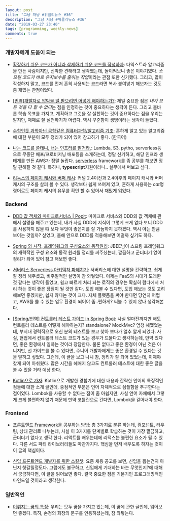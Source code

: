 ```yaml
---
layout: post
title: "그냥 저냥 #위클리뉴스 #36"
description: "그냥 저냥 #위클리뉴스 #36"
date: "2019-03-27 23:40"
tags: [programming, weekly-news]
comments: true
---
```

### 개발자에게 도움이 되는

* [확장하기 쉬운 코드가 아니라 삭제하기 쉬운 코드를 작성하자](https://harfangk.github.io/2016/10/30/write-code-that-is-easy-to-delete-not-easy-to-extend-ko.html?fbclid=IwAR2QqMQtI8ZBXB56RmahovnGBgNY-SHiw0lMoRfhGxJDfpkClOe9W30iYAc): 다익스트라 알고리즘을 만든 사람이지만, 신박한 견해라고 생각했는데, 돌이켜보니 좋은 이야기였다. *소모된 코드가 바로 유지보수를 줄이는 작업*이라는 관점 또한 신기했다. 그리고, 많이 작성하지 말고, 코드를 먼저 흔히 사용되는 코드라면 복사 붙여넣기 해보자는 것도 좀 재밌는 관점이었다. 

* [[번역]개발자로 압박을 덜 받으려면 어떻게 해야하는가?](https://brunch.co.kr/@jowlee/71): 제일 중요한 점은 *내가 모든 것을 다 할 수 없다*는 점을 인정하는 것이 중요하다는 생각이 든다. 그리고 올바른 학습 목표를 가지고, 계획하고 그것을 잘 실천하는 것이 중요하다는 점을 우리는 알지만, 때때로 잘 실천하기가 어렵다. 역시 꾸준함이 생명이라는 생각이 들었다. 

* [수학인듯 과학아닌 공학같은 컴퓨터과학/알고리즘 기초](https://librewiki.net/wiki/%EC%8B%9C%EB%A6%AC%EC%A6%88:%EC%88%98%ED%95%99%EC%9D%B8%EB%93%AF_%EA%B3%BC%ED%95%99%EC%95%84%EB%8B%8C_%EA%B3%B5%ED%95%99%EA%B0%99%EC%9D%80_%EC%BB%B4%ED%93%A8%ED%84%B0%EA%B3%BC%ED%95%99/%EC%95%8C%EA%B3%A0%EB%A6%AC%EC%A6%98_%EA%B8%B0%EC%B4%88): 흔하게 알고 있는 알고리즘에 대한 부분이 모두 정리가 되어 있어 참고하기 좋다. (한국어)

* [나는 코드를 쓸테니, 너는 인프라를 맡거라.](https://blog.hax0r.info/2018-11-28/i-will-write-the-code-you-will-be-in-charge-of-the-infrastructure/?utm_source=gaerae.com&utm_campaign=%EA%B0%9C%EB%B0%9C%EC%9E%90%EC%8A%A4%EB%9F%BD%EB%8B%A4&utm_medium=social&fbclid=IwAR22xHXrwuuiUuUf4Dcy968nhlEw81ycXN6sfAGRk7Z49016BITBzo9xvZw): Lambda, S3, pytho, serverless등으로 무중단 배포/프로비저닝 배포등을 소개하는데, 정말 신기하고, 해당 인프라 생태계를 만든 AWS가 정말 놀랍다. [serverless](https://serverless.com/) framework를 좀 공부를 해보면 정말 편해질 것 같다. 특히나, **typescript**지원이라니.. 실무에서 써보고 싶다.

* [리눅스의 페이지 캐시와 버퍼 캐시](https://brunch.co.kr/@alden/25): 커널 2.4이전과 2.4이후의 페이지 캐시와 버퍼 캐시의 구조를 살펴 볼 수 있다. 생각보다 쉽게 쓰여져 있고, 흔하게 사용하는 *cat*명령어로도 페이지 캐시의 유무를 확인 할 수 있어서 재밌게 읽었다. 

### Backend

* [DDD 값 객체와 마이크로서비스 | Popit](https://www.popit.kr/ddd-%EA%B0%92-%EA%B0%9D%EC%B2%B4%EC%99%80-%EB%A7%88%EC%9D%B4%ED%81%AC%EB%A1%9C%EC%84%9C%EB%B9%84%EC%8A%A4/?fbclid=IwAR20hJqsERXNElEMBGYGpK_tFerjUdaW2HRM8bPnzIeC304F_S9j5OsRUq8): 마이크로 서비스와 DDD의 값 객체에 관해서 설명을 해주고 있는데, 내가 사실 DDD에 지식이 그렇게 크게 없다 보니 DDD를 사용하지 않을 떄 보다 무엇이 좋은지를 잘 가늠하지 못하겠다. 역시 아는 만큼 보이는 것일까? 싶었고, 올해 안으로 DDD를 적용해보면 어떨까 싶기도 하다. 

* [Spring 의 시작, 프레임워크의 구성요소와 동작원리](https://asfirstalways.tistory.com/334): JBEE님이 스프링 프레임워크의 개략적인 구성 요소와 동작 원리를 정리를 써주셨는데, 깔끔하고 군더더기 없이 정리가 되어 있어 참고 해보면 좋다.

* [서버리스 Serverless 아키텍처 파헤치기](https://futurecreator.github.io/2019/03/14/serverless-architecture/): 서버리스에 대한 설명을 간략하고, 쉽게 잘 정리 해주셨고, 비주얼적인 설명이 참 와닿았다. 이제는 FaaS의 시대가 도래한 것 같다는 생각이 들었고, 쉽고 빠르게 처리 되는 로직의 경우는 확실히 람다에서 처리 하는 것이 좋은 장점이 될 것만 같다. 도입 해볼 수 있다면, 도입 해보는 것도 고려 해보면 좋겠지만, 쉽지 않다는 것이 크다. 자체 플랫폼을 써야 한다면 당연히 어렵고, AWS를 쓸 수 있는 업무 환경이 되어야 좀..편하게? 써볼 수 있지 않나 생각해본다. 

* [[Spring/번역] 컨트롤러 테스트 가이드 in Spring Boot](https://dadadamarine.github.io/java/spring/spring-boot-testing-1/#): 사실 얼마전까지만 해도 컨트롤러 테스트를 어떻게 해야하는지? standalone? MockMvc? 엄청 헤맸었는데, 부서내 경력직으로 오신 분의 테스트를 보고 찾아 보다가 얼추 알게 되었다. 사실, 현업에서 컨트롤러 테스트 코드가 있는 경우가 드물다고 생각하는데, 만약 있다면, 좋은 환경에서 일하는 것이라 장담한다. 물론 없다고 좋은 환경이 아닌 것은 아니지만, 선 가이드를 볼 수 있다면, 주니어 개발자에게는 좋은 환경일 수 있다는 것을 말하고 싶었다. 그런데, 이 글을 보고 나니 참, 정리가 잘 되어 있었는데, 이제야 찾게 되어 아쉬웠다. 많은 시간을 헤매지 않고도 컨트롤러 테스트에 대한 좋은 글을 볼 수 있을 거라 예상 한다. 

* [Kotlin으로 가자](https://brunch.co.kr/@cg4jins/18): Kotlin으로 개발한 경험기에 대한 내용과 간략한 언어의 특징적인 점들에 대한 소개 글인데, 중점적인 부분은 언어 자체적으로 심플함을 추구한다는 점이었다. Lombok을 사용할 수 없다는 점이 좀 아쉽지만, 사실 언어 자체에서 그렇게 크게 불편하지 않기 때문에 만약 코틀린으로 간다면, Lombok을 걷어내야 한다. 

### Frontend

* [프론트엔드 Framework을 공부하는 방법](https://gomcine.tistory.com/entry/%EB%82%B4%EA%B0%80-%ED%94%84%EB%A1%A0%ED%8A%B8%EC%97%94%EB%93%9C-Framework%EC%9D%84-%EA%B3%B5%EB%B6%80%ED%95%9C-%EB%B0%A9%EB%B2%95): 총 3가지로 분류 하는데, 컴포넌트, 라우팅, 상태 관리로 나누는데, 사실 이 3가지를 단계별로 학습하는 것이 가장 깔끔하고, 군더더기 없다고 생각 한다. 리액트를 배우는데에 리덕스는 불편한 요소가 될 수 있다. 다른 서드 파티 라이브러리들도 마찬가지다. 핵심을 먼저 배우도록 하자는 것이 이 글의 핵심이다. 

* [신입 프론트엔드 개발자를 위한 스킬셋](http://koreawebdesign.com/community/?mod=document&uid=63): 요즘 채용 공고를 보면, 신입을 뽑는건지 아닌지 헷갈릴정도다. 그럼에도 불구하고, 신입에게 기대하는 바는 무엇인지?에 대해서 궁금하다면, 이 글을 읽어보면 좋다. 결국 중요한 점은 기본기인 프로그래밍적인 마인드일 것이라고 생각한다. 

### 일반적인

* [이뤄지는 꿈의 특징](https://brunch.co.kr/@skykamja24/229): 우리는 모두 꿈을 가지고 있는데, 이 꿈에 관한 글인데, 읽어보면 좋겠다. 특히, 손정의 회장의 문구를 인용하셨는데, 참 와닿는다.
